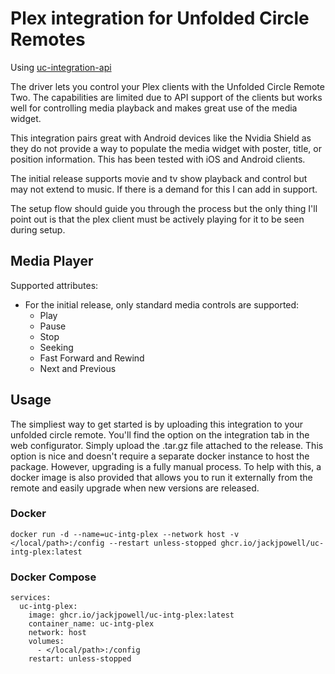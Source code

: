 # Plex integration for Unfolded Circle Remotes

Using [uc-integration-api](https://github.com/aitatoi/integration-python-library)

The driver lets you control your Plex clients with the Unfolded Circle Remote Two. The capabilities are limited due to API support of the clients but works well for controlling media playback and makes great use of the media widget. 

This integration pairs great with Android devices like the Nvidia Shield as they do not provide a way to populate the media widget with poster, title, or position information. This has been tested with iOS and Android clients.

The initial release supports movie and tv show playback and control but may not extend to music. If there is a demand for this I can add in support. 

The setup flow should guide you through the process but the only thing I'll point out is that the plex client must be actively playing for it to be seen during setup. 

## Media Player
Supported attributes:
 - For the initial release, only standard media controls are supported:
   - Play
   - Pause
   - Stop
   - Seeking
   - Fast Forward and Rewind
   - Next and Previous

## Usage
The simpliest way to get started is by uploading this integration to your unfolded circle remote. You'll find the option on the integration tab in the web configurator. Simply upload the .tar.gz file attached to the release. This option is nice and doesn't require a separate docker instance to host the package. However, upgrading is a fully manual process. To help with this, a docker image is also provided that allows you to run it externally from the remote and easily upgrade when new versions are released. 

### Docker
```docker run -d --name=uc-intg-plex --network host -v </local/path>:/config --restart unless-stopped ghcr.io/jackjpowell/uc-intg-plex:latest```

### Docker Compose
```
services:
  uc-intg-plex:
    image: ghcr.io/jackjpowell/uc-intg-plex:latest
    container_name: uc-intg-plex
    network: host
    volumes:
      - </local/path>:/config
    restart: unless-stopped
```

